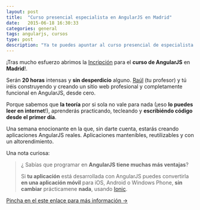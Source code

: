 ```yaml
---
layout: post
title:  "Curso presencial especialista en AngularJS en Madrid"
date:   2015-06-18 16:30:33
categories: general
tags: angularjs, cursos
type: post
description: "Ya te puedes apuntar al curso presencial de especialista en AngularJS en Madrid"
---
```


¡Tras mucho esfuerzo abrimos la <a class="link" href="http://abirtone.com/formacion/desarrollo-web-angularjs/">Incripción</a> para el **curso de AngularJS** en **Madrid**!.

Serán **20 horas** intensas y **sin desperdicio** alguno. <a class="link" href="https://www.linkedin.com/in/requerogarciaraul">Raúl</a> (tu profesor) y tú iréis construyendo y creando un sitio web profesional y completamente funcional en AngularJS, desde cero.

Porque sabemos que **la teoría** por si sola no vale para nada (¡eso **lo puedes leer en internet**!), aprenderás practicando, tecleando y **escribiéndo código desde el primer día**.

Una semana enocionante en la que, sin darte cuenta, estarás creando aplicaciones AngularJS reales. Aplicaciones mantenibles, reutilizables y con un altorendimiento.

Una nota curiosa:

>    ¿ Sabías que programar en **AngularJS tiene muchas más ventajas**?
>
>    Si **tu aplicación** está desarrollada con AngularJS puedes convertirla **en una aplicación móvil** para iOS, Android o Windows Phone, **sin cambiar** prácticamene **nada**, usando [Ionic](http://ionicframework.com).

<a class="link" href="http://abirtone.com/formacion/desarrollo-web-angularjs/">Pincha en el este enlace para más información &rarr;</a>

